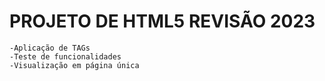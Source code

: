 # PROJETO DE HTML5 REVISÃO 2023
    -Aplicação de TAGs
    -Teste de funcionalidades
    -Visualização em página única